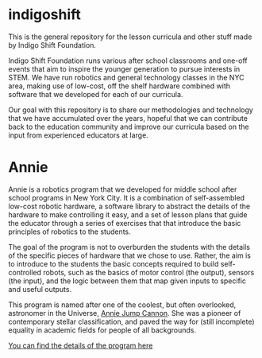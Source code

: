 # indigoshift

This is the general repository for the lesson curricula and other stuff made by Indigo Shift Foundation.

Indigo Shift Foundation runs various after school classrooms and one-off events that aim to inspire the younger generation to pursue interests in STEM.
We have run robotics and general technology classes in the NYC area, making use of low-cost, off the shelf hardware combined with
software that we developed for each of our curricula.

Our goal with this repository is to share our methodologies and technology that we have accumulated over the years,
hopeful that we can contribute back to the education community and improve our curricula based on the input from 
experienced educators at large.


# Annie

Annie is a robotics program that we developed for middle school after school programs in New York City.
It is a combination of self-assembled low-cost robotic hardware, a software library to abstract the details of the 
hardware to make controlling it easy, and a set of lesson plans that guide the educator through a series of exercises
that that introduce the basic principles of robotics to the students.

The goal of the program is not to overburden the students with the details of the specific pieces of hardware that we chose to use.
Rather, the aim is to introduce to the students the basic concepts required to build self-controlled robots, such as the 
basics of motor control (the output), sensors (the input), and the logic between them that map given inputs to specific and useful outputs.

This program is named after one of the coolest, but often overlooked, astronomer in the Universe, [Annie Jump Cannon](https://en.wikipedia.org/wiki/Annie_Jump_Cannon).
She was a pioneer of contemporary stellar classification, and paved the way for (still incomplete) equality in academic fields 
for people of all backgrounds.

[You can find the details of the program here](annie/)

